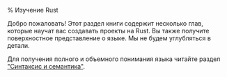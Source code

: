 % Изучение Rust

Добро пожаловать! Этот раздел книги содержит несколько глав, которые научат вас
создавать проекты на Rust. Вы также получите поверхностное представление о
языке. Мы не будем углубляться в детали.

Для получения полного и объемного понимания языка читайте раздел ["Синтаксис и семантика"][syntax-and-semantics].

[syntax-and-semantics]: syntax-and-semantics.html
